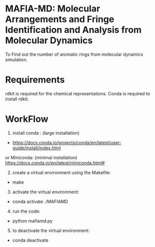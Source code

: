 # MAFIA-MD: Molecular Arrangements and Fringe Identification and Analysis from Molecular Dynamics
To Find out the number of aromatic rings from molecular dynamics simulation. 

# Requirements
rdkit is required for the chemical representations. Conda is required to install rdkit. 

# WorkFlow
1. install conda : (large installation)

  * https://docs.conda.io/projects/conda/en/latest/user-guide/install/index.html

  or Miniconda: (minimal installation)
  https://docs.conda.io/en/latest/miniconda.html#

2. create a virtual environment using the Makefile:

  * make

3. activate the virtual environment:

  * conda activate ./MAFIAMD

4. run the code: 

  * python mafiamd.py
  
5. to deactivate the virtual environment: 
  * conda deactivate
